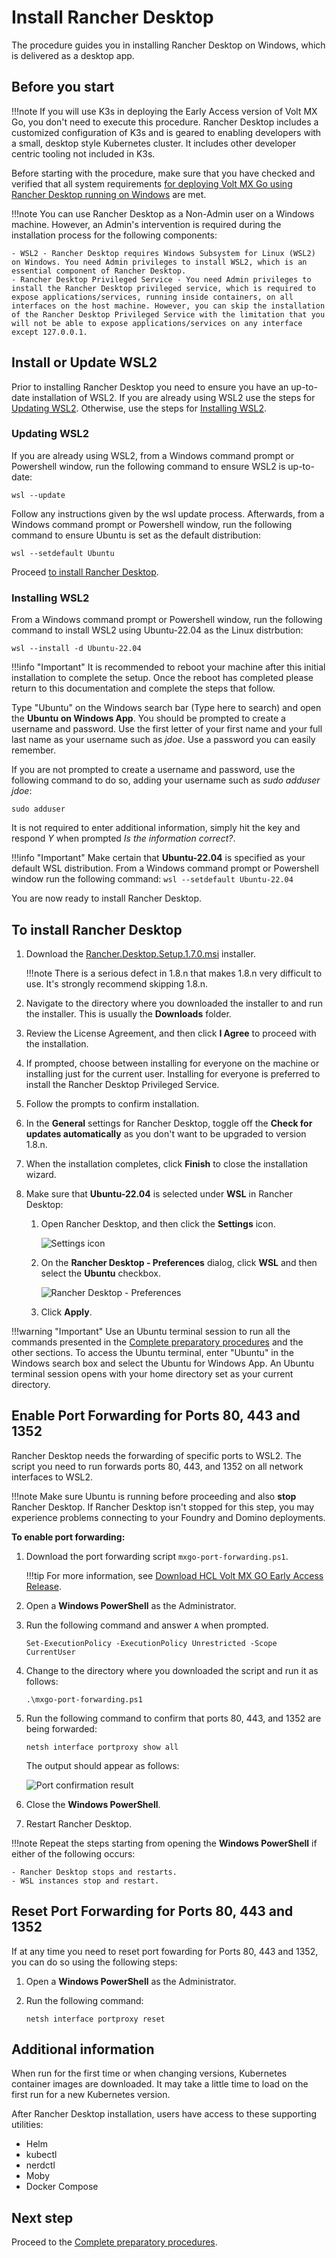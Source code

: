 # Install Rancher Desktop

The procedure guides you in installing Rancher Desktop on Windows, which is delivered as a desktop app.

## Before you start

!!!note
    If you will use K3s in deploying the Early Access version of Volt MX Go, you don't need to execute this procedure.  Rancher Desktop includes a customized configuration of K3s and is geared to enabling developers with a small, desktop style Kubernetes cluster.  It includes other developer centric tooling not included in K3s.

Before starting with the procedure, make sure that you have checked and verified that all system requirements [for deploying Volt MX Go using Rancher Desktop running on Windows](sysreq.md#for-deploying-volt-mx-go-using-rancher-desktop-running-on-windows) are met.

!!!note
    You can use Rancher Desktop as a Non-Admin user on a Windows machine. However, an Admin's intervention is required during the installation process for the following components:

    - WSL2 - Rancher Desktop requires Windows Subsystem for Linux (WSL2) on Windows. You need Admin privileges to install WSL2, which is an essential component of Rancher Desktop.
    - Rancher Desktop Privileged Service - You need Admin privileges to install the Rancher Desktop privileged service, which is required to expose applications/services, running inside containers, on all interfaces on the host machine. However, you can skip the installation of the Rancher Desktop Privileged Service with the limitation that you will not be able to expose applications/services on any interface except 127.0.0.1.

## Install or Update WSL2

Prior to installing Rancher Desktop you need to ensure you have an up-to-date installation of WSL2. If you are already using WSL2 use the steps for [Updating WSL2](#updating-wsl2). Otherwise, use the steps for [Installing WSL2](#installing-wsl2).

### Updating WSL2

If you are already using WSL2, from a Windows command prompt or Powershell window, run the following command to ensure WSL2 is up-to-date:

```
wsl --update
```

Follow any instructions given by the wsl update process. Afterwards, from a Windows command prompt or Powershell window, run the following command to ensure Ubuntu is set as the default distribution:

```
wsl --setdefault Ubuntu
```

Proceed [to install Rancher Desktop](#to-install-rancher-desktop).

### Installing WSL2

From a Windows command prompt or Powershell window, run the following command to install WSL2 using Ubuntu-22.04 as the Linux distrbution:

```
wsl --install -d Ubuntu-22.04
```

!!!info "Important"
    It is recommended to reboot your machine after this initial installation to complete the setup. Once the reboot has completed please return to this documentation and complete the steps that follow.

Type "Ubuntu" on the Windows search bar (Type here to search) and open the **Ubuntu on Windows App**. You should be prompted to create a username and password. Use the first letter of your first name and your full last name as your username such as _jdoe_. Use a password you can easily remember.

If you are not prompted to create a username and password, use the following command to do so, adding your username such as _sudo adduser jdoe_:

```
sudo adduser
```

It is not required to enter additional information, simply hit the <Enter> key and respond *Y* when  prompted _Is the information correct?_.

!!!info "Important"
    Make certain that **Ubuntu-22.04** is specified as your default WSL distribution. From a Windows command prompt or Powershell window run the following command:
    ```
    wsl --setdefault Ubuntu-22.04
    ```

You are now ready to install Rancher Desktop.


## To install Rancher Desktop

1. Download the [Rancher.Desktop.Setup.1.7.0.msi](https://github.com/rancher-sandbox/rancher-desktop/releases/download/v1.7.0/Rancher.Desktop.Setup.1.7.0.msi) installer.

    !!!note
        There is a serious defect in 1.8.n that makes 1.8.n very difficult to use. It's strongly recommend skipping 1.8.n.

2. Navigate to the directory where you downloaded the installer to and run the installer. This is usually the **Downloads** folder.
3. Review the License Agreement, and then click **I Agree** to proceed with the installation.
4. If prompted, choose between installing for everyone on the machine or installing just for the current user. Installing for everyone is preferred to install the Rancher Desktop Privileged Service.
5. Follow the prompts to confirm installation.
6. In the **General** settings for Rancher Desktop, toggle off the **Check for updates automatically** as you don't want to be upgraded to version 1.8.n.
7. When the installation completes, click **Finish** to close the installation wizard.
8. Make sure that **Ubuntu-22.04** is selected under **WSL** in Rancher Desktop:

    1. Open Rancher Desktop, and then click the **Settings** icon.

        ![Settings icon](../assets/images/rancherpreference1.png)

    2. On the **Rancher Desktop - Preferences** dialog, click **WSL** and then select the **Ubuntu** checkbox.

        ![Rancher Desktop - Preferences](../assets/images/rancherpreference.png)

    3. Click **Apply**.

!!!warning "Important"
    Use an Ubuntu terminal session to run all the commands presented in the [Complete preparatory procedures](prereq.md) and the other sections. To access the Ubuntu terminal, enter "Ubuntu" in the Windows search box and select the Ubuntu for Windows App. An Ubuntu terminal session opens with your home directory set as your current directory.


## Enable Port Forwarding for Ports 80, 443 and 1352

Rancher Desktop needs the forwarding of specific ports to WSL2. The script you need to run forwards ports 80, 443, and 1352 on all network interfaces to WSL2.

!!!note
    Make sure Ubuntu is running before proceeding and also **stop** Rancher Desktop. If Rancher Desktop isn't stopped for this step, you may experience problems connecting to your Foundry and Domino deployments.

**To enable port forwarding:**

1. Download the port forwarding script `mxgo-port-forwarding.ps1`.

    !!!tip
        For more information, see [Download HCL Volt MX GO Early Access Release](portaldownload.md).

2. Open a **Windows PowerShell** as the Administrator.
3. Run the following command and answer `A` when prompted.

    ```
    Set-ExecutionPolicy -ExecutionPolicy Unrestricted -Scope CurrentUser
    ```

4. Change to the directory where you downloaded the script and run it as follows:

    ```
    .\mxgo-port-forwarding.ps1
    ```

5. Run the following command to confirm that ports 80, 443, and 1352 are being forwarded:

    ```
    netsh interface portproxy show all
    ```

    The output should appear as follows:

    ![Port confirmation result](../assets/images/portforwarding.png)

6. Close the **Windows PowerShell**.

7. Restart Rancher Desktop.

!!!note
    Repeat the steps starting from opening the **Windows PowerShell** if either of the following occurs:

    - Rancher Desktop stops and restarts.
    - WSL instances stop and restart.

## Reset Port Forwarding for Ports 80, 443 and 1352

If at any time you need to reset port fowarding for Ports 80, 443 and 1352, you can do so using the following steps:

1. Open a **Windows PowerShell** as the Administrator.
2. Run the following command:

    ```
    netsh interface portproxy reset
    ```


## Additional information

When run for the first time or when changing versions, Kubernetes container images are downloaded. It may take a little time to load on the first run for a new Kubernetes version.

After Rancher Desktop installation, users have access to these supporting utilities:

  - Helm
  - kubectl
  - nerdctl
  - Moby
  - Docker Compose

## Next step

Proceed to the [Complete preparatory procedures](prereq.md).
